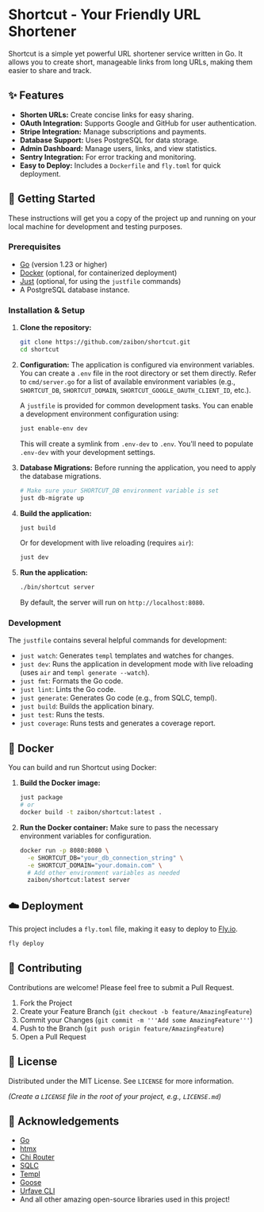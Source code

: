 # Shortcut - Your Friendly URL Shortener

Shortcut is a simple yet powerful URL shortener service written in Go. It allows you to create short, manageable links from long URLs, making them easier to share and track.

## ✨ Features

* **Shorten URLs:** Create concise links for easy sharing.
* **OAuth Integration:** Supports Google and GitHub for user authentication.
* **Stripe Integration:** Manage subscriptions and payments.
* **Database Support:** Uses PostgreSQL for data storage.
* **Admin Dashboard:** Manage users, links, and view statistics.
* **Sentry Integration:** For error tracking and monitoring.
* **Easy to Deploy:** Includes a `Dockerfile` and `fly.toml` for quick deployment.

## 🚀 Getting Started

These instructions will get you a copy of the project up and running on your local machine for development and testing purposes.

### Prerequisites

* [Go](https://golang.org/doc/install) (version 1.23 or higher)
* [Docker](https://docs.docker.com/get-docker/) (optional, for containerized deployment)
* [Just](https://github.com/casey/just) (optional, for using the `justfile` commands)
* A PostgreSQL database instance.

### Installation & Setup

1. **Clone the repository:**

   ```sh
   git clone https://github.com/zaibon/shortcut.git
   cd shortcut
   ```

2. **Configuration:**
   The application is configured via environment variables. You can create a `.env` file in the root directory or set them directly. Refer to `cmd/server.go` for a list of available environment variables (e.g., `SHORTCUT_DB`, `SHORTCUT_DOMAIN`, `SHORTCUT_GOOGLE_OAUTH_CLIENT_ID`, etc.).

   A `justfile` is provided for common development tasks. You can enable a development environment configuration using:

   ```sh
   just enable-env dev
   ```

   This will create a symlink from `.env-dev` to `.env`. You'll need to populate `.env-dev` with your development settings.

3. **Database Migrations:**
   Before running the application, you need to apply the database migrations.

   ```sh
   # Make sure your SHORTCUT_DB environment variable is set
   just db-migrate up
   ```

4. **Build the application:**

   ```sh
   just build
   ```

   Or for development with live reloading (requires `air`):

   ```sh
   just dev
   ```

5. **Run the application:**

   ```sh
   ./bin/shortcut server
   ```

   By default, the server will run on `http://localhost:8080`.

### Development

The `justfile` contains several helpful commands for development:

* `just watch`: Generates `templ` templates and watches for changes.
* `just dev`: Runs the application in development mode with live reloading (uses `air` and `templ generate --watch`).
* `just fmt`: Formats the Go code.
* `just lint`: Lints the Go code.
* `just generate`: Generates Go code (e.g., from SQLC, templ).
* `just build`: Builds the application binary.
* `just test`: Runs the tests.
* `just coverage`: Runs tests and generates a coverage report.

## 🐳 Docker

You can build and run Shortcut using Docker:

1. **Build the Docker image:**

   ```sh
   just package
   # or
   docker build -t zaibon/shortcut:latest .
   ```

2. **Run the Docker container:**
   Make sure to pass the necessary environment variables for configuration.

   ```sh
   docker run -p 8080:8080 \
     -e SHORTCUT_DB="your_db_connection_string" \
     -e SHORTCUT_DOMAIN="your.domain.com" \
     # Add other environment variables as needed
     zaibon/shortcut:latest server
   ```

## ☁️ Deployment

This project includes a `fly.toml` file, making it easy to deploy to [Fly.io](https://fly.io/).

```sh
fly deploy
```

## 🤝 Contributing

Contributions are welcome! Please feel free to submit a Pull Request.

1. Fork the Project
2. Create your Feature Branch (`git checkout -b feature/AmazingFeature`)
3. Commit your Changes (`git commit -m '''Add some AmazingFeature'''`)
4. Push to the Branch (`git push origin feature/AmazingFeature`)
5. Open a Pull Request

## 📜 License

Distributed under the MIT License. See `LICENSE` for more information.

*(Create a `LICENSE` file in the root of your project, e.g., `LICENSE.md`)*

## 🙏 Acknowledgements

* [Go](https://golang.org/)
* [htmx](https://htmx.org/)
* [Chi Router](https://github.com/go-chi/chi)
* [SQLC](https://sqlc.dev/)
* [Templ](https://templ.guide/)
* [Goose](https://github.com/pressly/goose)
* [Urfave CLI](https://cli.urfave.org/)
* And all other amazing open-source libraries used in this project!
